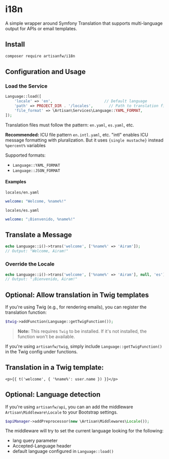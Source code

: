 # i18n
A simple wrapper around Symfony Translation that supports multi-language output for APIs or email templates.

## Install
```bash
composer require artisanfw/i18n
```

## Configuration and Usage
### Load the Service
```php
Language::load([
    'locale' => 'en',                       // Default language
    'path' => PROJECT_DIR . '/locales',       // Path to translation files
    'file_format' => \Artisan\Services\Language::YAML_FORMAT,
]);
```
Translation files must follow the pattern: `en.yaml`, `es.yaml`, etc.

**Recommended:** ICU file pattern `en.intl.yaml`, etc. "intl" enables ICU message formatting with pluralization. But it uses `{single mustache}` instead `%percent%` variables


Supported formats:
* `Language::YAML_FORMAT`
* `Language::JSON_FORMAT`

#### Examples
`locales/en.yaml`
```yaml
welcome: "Welcome, %name%!"
```
`locales/es.yaml`
```yaml
welcome: "¡Bienvenido, %name%!"
```

## Translate a Message
```php
echo Language::i()->trans('welcome', ['%name%' => 'Airam']);
// Output: "Welcome, Airam!"
```
### Override the Locale
```php
echo Language::i()->trans('welcome', ['%name%' => 'Airam'], null, 'es');
// Output: "¡Bienvenido, Airam!"
```
## Optional: Allow translation in Twig templates
If you're using Twig (e.g., for rendering emails), you can register the translation function:
```php
$twig->addFunction(Language::getTwigFunction());
```
> **Note:** This requires `Twig` to be installed. If it's not installed, the function won't be available.

If you're using `artisanfw/twig`, simply include `Language::getTwigFunction()` in the Twig config under functions.

## Translation in a Twig template:
```twig
<p>{{ t('welcome', { '%name%': user.name }) }}</p>
```

## Optional: Language detection
If you're using `artisanfw/api`, you can an add the middleware `Artisan\Middleware\Locale` to your Bootstrap settings.

```php
$apiManager->addPreprocessor(new \Artisan\Middlewares\Locale());
```

The middleware will try to set the current language looking for the following:
* lang query parameter
* Accepted-Language header
* default language configured in `Language::load()`

